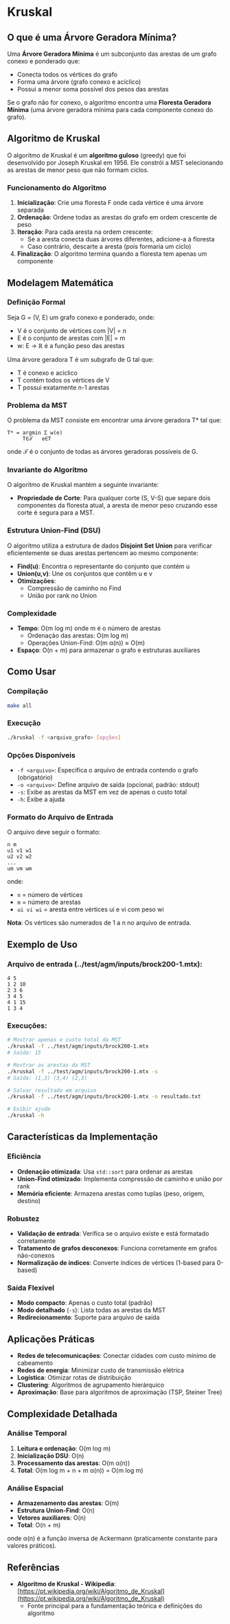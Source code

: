 # Kruskal 

## O que é uma Árvore Geradora Mínima?

Uma **Árvore Geradora Mínima** é um subconjunto das arestas de um grafo conexo e ponderado que:
- Conecta todos os vértices do grafo
- Forma uma árvore (grafo conexo e acíclico)
- Possui a menor soma possível dos pesos das arestas

Se o grafo não for conexo, o algoritmo encontra uma **Floresta Geradora Mínima** (uma árvore geradora mínima para cada componente conexo do grafo).

## Algoritmo de Kruskal

O algoritmo de Kruskal é um **algoritmo guloso** (greedy) que foi desenvolvido por Joseph Kruskal em 1956. Ele constrói a MST selecionando as arestas de menor peso que não formam ciclos.

### Funcionamento do Algoritmo

1. **Inicialização**: Crie uma floresta F onde cada vértice é uma árvore separada
2. **Ordenação**: Ordene todas as arestas do grafo em ordem crescente de peso
3. **Iteração**: Para cada aresta na ordem crescente:
   - Se a aresta conecta duas árvores diferentes, adicione-a à floresta
   - Caso contrário, descarte a aresta (pois formaria um ciclo)
4. **Finalização**: O algoritmo termina quando a floresta tem apenas um componente

## Modelagem Matemática

### Definição Formal

Seja G = (V, E) um grafo conexo e ponderado, onde:
- V é o conjunto de vértices com |V| = n
- E é o conjunto de arestas com |E| = m
- w: E → ℝ é a função peso das arestas

Uma árvore geradora T é um subgrafo de G tal que:
- T é conexo e acíclico
- T contém todos os vértices de V
- T possui exatamente n-1 arestas

### Problema da MST

O problema da MST consiste em encontrar uma árvore geradora T* tal que:

```
T* = argmin Σ w(e)
     T∈𝒯   e∈T
```

onde 𝒯 é o conjunto de todas as árvores geradoras possíveis de G.

### Invariante do Algoritmo

O algoritmo de Kruskal mantém a seguinte invariante:
- **Propriedade de Corte**: Para qualquer corte (S, V-S) que separe dois componentes da floresta atual, a aresta de menor peso cruzando esse corte é segura para a MST.

### Estrutura Union-Find (DSU)

O algoritmo utiliza a estrutura de dados **Disjoint Set Union** para verificar eficientemente se duas arestas pertencem ao mesmo componente:

- **Find(u)**: Encontra o representante do conjunto que contém u
- **Union(u,v)**: Une os conjuntos que contêm u e v
- **Otimizações**: 
  - Compressão de caminho no Find
  - União por rank no Union

### Complexidade

- **Tempo**: O(m log m) onde m é o número de arestas
  - Ordenação das arestas: O(m log m)
  - Operações Union-Find: O(m α(n)) ≈ O(m)
- **Espaço**: O(n + m) para armazenar o grafo e estruturas auxiliares

## Como Usar

### Compilação
```bash
make all
```

### Execução
```bash
./kruskal -f <arquivo_grafo> [opções]
```

### Opções Disponíveis

- `-f <arquivo>`: Especifica o arquivo de entrada contendo o grafo (obrigatório)
- `-o <arquivo>`: Define arquivo de saída (opcional, padrão: stdout)
- `-s`: Exibe as arestas da MST em vez de apenas o custo total
- `-h`: Exibe a ajuda

### Formato do Arquivo de Entrada

O arquivo deve seguir o formato:
```
n m
u1 v1 w1
u2 v2 w2
...
um vm wm
```

onde:
- `n` = número de vértices
- `m` = número de arestas  
- `ui vi wi` = aresta entre vértices ui e vi com peso wi

**Nota**: Os vértices são numerados de 1 a n no arquivo de entrada.

## Exemplo de Uso

### Arquivo de entrada (../test/agm/inputs/brock200-1.mtx):
```
4 5
1 2 10
2 3 6
3 4 5
4 1 15
1 3 4
```

### Execuções:

```bash
# Mostrar apenas o custo total da MST
./kruskal -f ../test/agm/inputs/brock200-1.mtx
# Saída: 15

# Mostrar as arestas da MST
./kruskal -f ../test/agm/inputs/brock200-1.mtx -s
# Saída: (1,3) (3,4) (2,3) 

# Salvar resultado em arquivo
./kruskal -f ../test/agm/inputs/brock200-1.mtx -o resultado.txt

# Exibir ajuda
./kruskal -h
```

## Características da Implementação

### Eficiência
- **Ordenação otimizada**: Usa `std::sort` para ordenar as arestas
- **Union-Find otimizado**: Implementa compressão de caminho e união por rank
- **Memória eficiente**: Armazena arestas como tuplas (peso, origem, destino)

### Robustez
- **Validação de entrada**: Verifica se o arquivo existe e está formatado corretamente
- **Tratamento de grafos desconexos**: Funciona corretamente em grafos não-conexos
- **Normalização de índices**: Converte índices de vértices (1-based para 0-based)

### Saída Flexível
- **Modo compacto**: Apenas o custo total (padrão)
- **Modo detalhado** (`-s`): Lista todas as arestas da MST
- **Redirecionamento**: Suporte para arquivo de saída

## Aplicações Práticas

- **Redes de telecomunicações**: Conectar cidades com custo mínimo de cabeamento
- **Redes de energia**: Minimizar custo de transmissão elétrica
- **Logística**: Otimizar rotas de distribuição
- **Clustering**: Algoritmos de agrupamento hierárquico
- **Aproximação**: Base para algoritmos de aproximação (TSP, Steiner Tree)

## Complexidade Detalhada

### Análise Temporal
1. **Leitura e ordenação**: O(m log m)
2. **Inicialização DSU**: O(n)  
3. **Processamento das arestas**: O(m α(n))
4. **Total**: O(m log m + n + m α(n)) = O(m log m)

### Análise Espacial
- **Armazenamento das arestas**: O(m)
- **Estrutura Union-Find**: O(n)
- **Vetores auxiliares**: O(n)
- **Total**: O(n + m)

onde α(n) é a função inversa de Ackermann (praticamente constante para valores práticos).

## Referências

- **Algoritmo de Kruskal - Wikipedia**: [https://pt.wikipedia.org/wiki/Algoritmo_de_Kruskal](https://pt.wikipedia.org/wiki/Algoritmo_de_Kruskal)
  - Fonte principal para a fundamentação teórica e definições do algoritmo